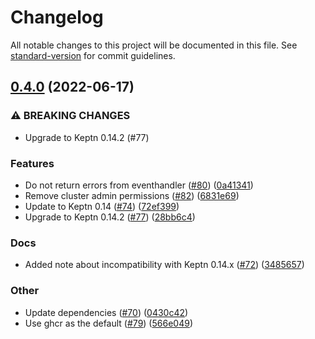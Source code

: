 # Changelog

All notable changes to this project will be documented in this file. See [standard-version](https://github.com/conventional-changelog/standard-version) for commit guidelines.

## [0.4.0](https://github.com/keptn-contrib/unleash-service/compare/0.3.2...0.4.0) (2022-06-17)


### ⚠ BREAKING CHANGES

* Upgrade to Keptn 0.14.2 (#77)

### Features

* Do not return errors from eventhandler ([#80](https://github.com/keptn-contrib/unleash-service/issues/80)) ([0a41341](https://github.com/keptn-contrib/unleash-service/commit/0a4134194f0f6e48f47c5d8ac3aa974fce8c3ad2))
* Remove cluster admin permissions ([#82](https://github.com/keptn-contrib/unleash-service/issues/82)) ([6831e69](https://github.com/keptn-contrib/unleash-service/commit/6831e694ab2a2d7a860ea215bfeb4464fdba3b5a))
* Update to Keptn 0.14 ([#74](https://github.com/keptn-contrib/unleash-service/issues/74)) ([72ef399](https://github.com/keptn-contrib/unleash-service/commit/72ef399fd26ecbb5b486de4530454eec714fa446))
* Upgrade to Keptn 0.14.2 ([#77](https://github.com/keptn-contrib/unleash-service/issues/77)) ([28bb6c4](https://github.com/keptn-contrib/unleash-service/commit/28bb6c4e8451c30b79b91afb1bea5405c56180eb))


### Docs

* Added note about incompatibility with Keptn 0.14.x ([#72](https://github.com/keptn-contrib/unleash-service/issues/72)) ([3485657](https://github.com/keptn-contrib/unleash-service/commit/34856576f67965c2a9ff461552c1613a23984c3d))


### Other

* Update dependencies ([#70](https://github.com/keptn-contrib/unleash-service/issues/70)) ([0430c42](https://github.com/keptn-contrib/unleash-service/commit/0430c4214f3fa6bc59268c0d0016e238cc7d01db))
* Use ghcr as the default ([#79](https://github.com/keptn-contrib/unleash-service/issues/79)) ([566e049](https://github.com/keptn-contrib/unleash-service/commit/566e0498197f75effd94fe784aa86efe54ade097))
